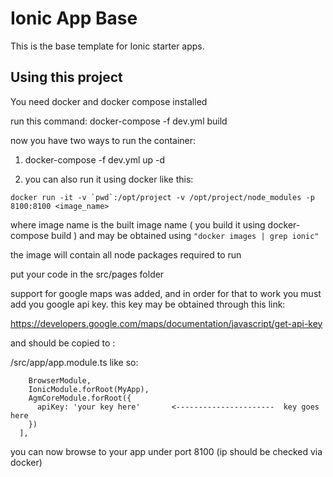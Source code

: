 Ionic App Base
=====================

This is the base template for Ionic starter apps.

## Using this project

You need docker and docker compose installed

run this command:
docker-compose -f dev.yml build

now you have two ways to run the container:

1. docker-compose -f dev.yml up -d

2. you can also run it using docker like this:

```docker run -it -v `pwd`:/opt/project -v /opt/project/node_modules -p 8100:8100 <image_name>```

where image name is the built image name ( you build it using docker-compose build ) and may be obtained using 
`"docker images | grep ionic"`

the image will contain all node packages required to run

put your code in the src/pages folder

support for google maps was added, and in order for that to work you must add you google api key. this key may be obtained through this link:

https://developers.google.com/maps/documentation/javascript/get-api-key

and should be copied to :

/src/app/app.module.ts like so:

```imports: [
    BrowserModule,
    IonicModule.forRoot(MyApp),
    AgmCoreModule.forRoot({
      apiKey: 'your key here'       <----------------------  key goes here
    })
  ],
```

you can now browse to your app under port 8100 (ip should be checked via docker)
